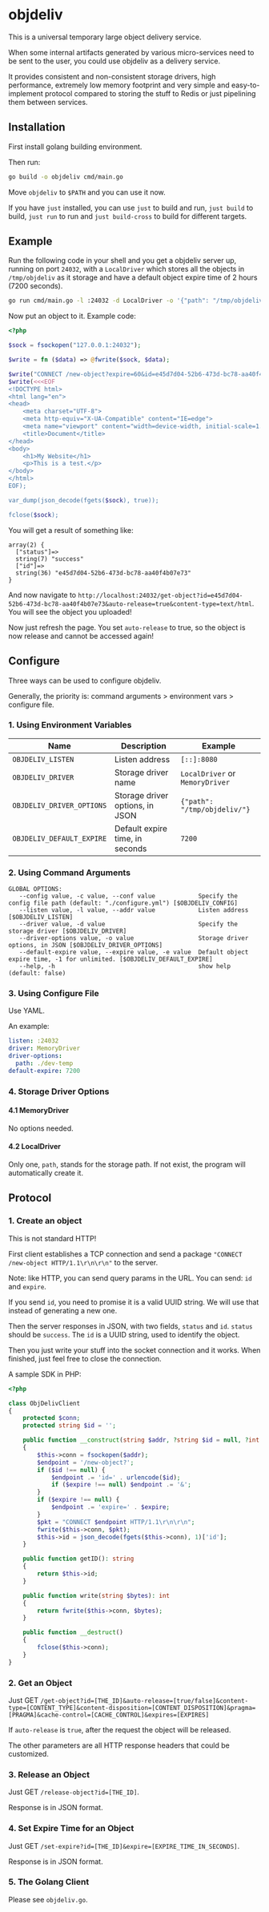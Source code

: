 # objdeliv

This is a universal temporary large object delivery service.

When some internal artifacts generated by various micro-services need to be sent to the user, you could use objdeliv as a delivery service.

It provides consistent and non-consistent storage drivers, high performance, extremely low memory footprint and very simple and easy-to-implement protocol compared to storing the stuff to Redis or just pipelining them between services.

## Installation

First install golang building environment.

Then run:

```sh
go build -o objdeliv cmd/main.go
```

Move `objdeliv` to `$PATH` and you can use it now.

If you have `just` installed, you can use `just` to build and run, `just build` to build, `just run` to run and `just build-cross` to build for different targets.

## Example

Run the following code in your shell and you get a objdeliv server up, running on port `24032`, with a `LocalDriver` which stores all the objects in `/tmp/objdeliv` as it storage and have a default object expire time of 2 hours (7200 seconds).

```sh
go run cmd/main.go -l :24032 -d LocalDriver -o '{"path": "/tmp/objdeliv/"}' -e 7200
```

Now put an object to it. Example code:

```php
<?php

$sock = fsockopen("127.0.0.1:24032");

$write = fn ($data) => @fwrite($sock, $data);

$write("CONNECT /new-object?expire=60&id=e45d7d04-52b6-473d-bc78-aa40f4b07e73 HTTP/1.1\r\n\r\n");
$write(<<<EOF
<!DOCTYPE html>
<html lang="en">
<head>
    <meta charset="UTF-8">
    <meta http-equiv="X-UA-Compatible" content="IE=edge">
    <meta name="viewport" content="width=device-width, initial-scale=1.0">
    <title>Document</title>
</head>
<body>
    <h1>My Website</h1>
    <p>This is a test.</p>
</body>
</html>
EOF);

var_dump(json_decode(fgets($sock), true));

fclose($sock);
```

You will get a result of something like:

```text
array(2) {
  ["status"]=>
  string(7) "success"
  ["id"]=>
  string(36) "e45d7d04-52b6-473d-bc78-aa40f4b07e73"
}
```

And now navigate to `http://localhost:24032/get-object?id=e45d7d04-52b6-473d-bc78-aa40f4b07e73&auto-release=true&content-type=text/html`. You will see the object you uploaded!

Now just refresh the page. You set `auto-release` to true, so the object is now release and cannot be accessed again!

## Configure

Three ways can be used to configure objdeliv.

Generally, the priority is: command arguments > environment vars > configure file.

### 1. Using Environment Variables

| Name | Description | Example |
| ---- | ----------- | ------- |
| `OBJDELIV_LISTEN` | Listen address | `[::]:8080` |
| `OBJDELIV_DRIVER` | Storage driver name | `LocalDriver` or `MemoryDriver` |
| `OBJDELIV_DRIVER_OPTIONS` | Storage driver options, in JSON | `{"path": "/tmp/objdeliv/"}` |
| `OBJDELIV_DEFAULT_EXPIRE` | Default expire time, in seconds | `7200` |

### 2. Using Command Arguments

```text
GLOBAL OPTIONS:
   --config value, -c value, --conf value            Specify the config file path (default: "./configure.yml") [$OBJDELIV_CONFIG]
   --listen value, -l value, --addr value            Listen address [$OBJDELIV_LISTEN]
   --driver value, -d value                          Specify the storage driver [$OBJDELIV_DRIVER]
   --driver-options value, -o value                  Storage driver options, in JSON [$OBJDELIV_DRIVER_OPTIONS]
   --default-expire value, --expire value, -e value  Default object expire time, -1 for unlimited. [$OBJDELIV_DEFAULT_EXPIRE]
   --help, -h                                        show help (default: false)
```

### 3. Using Configure File

Use YAML.

An example:

```yaml
listen: :24032
driver: MemoryDriver
driver-options:
  path: ./dev-temp
default-expire: 7200
```

### 4. Storage Driver Options

#### 4.1 MemoryDriver

No options needed.

#### 4.2 LocalDriver

Only one, `path`, stands for the storage path. If not exist, the program will automatically create it.

## Protocol

### 1. Create an object

This is not standard HTTP!

First client establishes a TCP connection and send a package `"CONNECT /new-object HTTP/1.1\r\n\r\n"` to the server.

Note: like HTTP, you can send query params in the URL. You can send: `id` and `expire`.

If you send `id`, you need to promise it is a valid UUID string. We will use that instead of generating a new one.

Then the server responses in JSON, with two fields, `status` and `id`. `status` should be `success`. The `id` is a UUID string, used to identify the object.

Then you just write your stuff into the socket connection and it works. When finished, just feel free to close the connection.

A sample SDK in PHP:

```php
<?php

class ObjDelivClient
{
    protected $conn;
    protected string $id = '';

    public function __construct(string $addr, ?string $id = null, ?int $expire = null)
    {
        $this->conn = fsockopen($addr);
        $endpoint = '/new-object?';
        if ($id !== null) {
            $endpoint .= 'id=' . urlencode($id);
            if ($expire !== null) $endpoint .= '&';
        }
        if ($expire !== null) {
            $endpoint .= 'expire=' . $expire;
        }
        $pkt = "CONNECT $endpoint HTTP/1.1\r\n\r\n";
        fwrite($this->conn, $pkt);
        $this->id = json_decode(fgets($this->conn), 1)['id'];
    }

    public function getID(): string
    {
        return $this->id;
    }

    public function write(string $bytes): int
    {
        return fwrite($this->conn, $bytes);
    }

    public function __destruct()
    {
        fclose($this->conn);
    }
}
```

### 2. Get an Object

Just GET `/get-object?id=[THE_ID]&auto-release=[true/false]&content-type=[CONTENT_TYPE]&content-disposition=[CONTENT_DISPOSITION]&pragma=[PRAGMA]&cache-control=[CACHE_CONTROL]&expires=[EXPIRES]`

If `auto-release` is `true`, after the request the object will be released.

The other parameters are all HTTP response headers that could be customized.

### 3. Release an Object

Just GET `/release-object?id=[THE_ID]`.

Response is in JSON format.

### 4. Set Expire Time for an Object

Just GET `/set-expire?id=[THE_ID]&expire=[EXPIRE_TIME_IN_SECONDS]`.

Response is in JSON format.

### 5. The Golang Client

Please see `objdeliv.go`.
